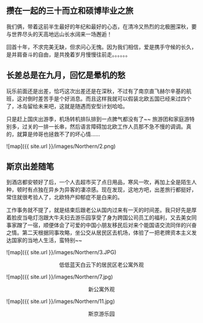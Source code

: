 ## 攒在一起的三十而立和硕博毕业之旅

我们俩，带着这前半生最好的年纪和最好的心态，在清冷又热烈的北极圈深秋，要与世界尽头的天高地远山长水阔来一场邂逅！

回首十年，不求完美无缺，但求问心无愧。因为我们相信，爱是携手守候的长久，是并肩奋斗的自由，是共挽着岁月慢慢往前走。。。。。。

## 长差总是在九月，回忆是晕机的愁

玩乐前面还是出差，恰巧这次出差还是在深秋，不过有了南京直飞赫尔辛基的航班，这对倒时差苦手是个好消息。而且这样我就可以假装北欧五国已经来过四个了，冰岛留给未来吧，这就是随遇而安型计划哈哈。

只是赶上国庆出游季，机场转机排队排到一点脾气都没有了~~ 旅游团和家庭游特别多，过关的一排一长串，然后语言障碍加北欧工作人员那不急不慢的调调。真的，就算是帅哥也拯救不了的坏心情……

![map]({{ site.url }}/images/Northern/2.png)

## 斯京出差随笔

到酒店都安顿好了后，一个人去超市买了点日用品，寒风一吹，再加上全是陌生人种，顿时有点独在异乡为异客的凄凉感。现在发现，这地方吧，出差旅行都挺好，常住就很考验人了，北欧特产抑郁症不是白来的。

工作事务就不提了，就是结束后跟老公从国内过来有一天的时间差。我只好先是厚着脸皮当电灯泡跟大牛夫妇去游乐园享受了身为跨国公司员工的福利，又去美女同事家蹭了一宿，顺便体会了可爱的中国小朋友移民后对来个能国语交流同伴的兴奋之情。第二天根据同事攻略，坐公交从居民区去机场，体验了一把老牌资本主义发达国家的当地人生活，蛮特别~~

![map]({{ site.url }}/images/Northern/3.JPG)

<center>低低蓝天白云下的居民区老公寓外观</center>

![map]({{ site.url }}/images/Northern/7.jpg)

<center>新公寓外观</center>

![map]({{ site.url }}/images/Northern/11.jpg)

<center>斯京游乐园</center>


